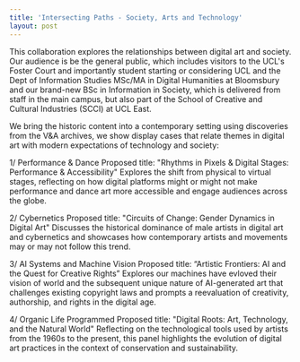 ```yaml
---
title: 'Intersecting Paths - Society, Arts and Technology'
layout: post
---
```



This collaboration explores the relationships between digital art and society. Our audience is be the general public, which includes visitors to the UCL's Foster Court and importantly student starting or considering UCL and the Dept of Information Studies MSc/MA in Digital Humanities at Bloomsbury and our brand-new BSc in Information in Society, which is delivered from staff in the main campus, but also part of the School of Creative and Cultural Industries (SCCI) at UCL East.

We bring the historic content into a contemporary setting using discoveries from the V&A archives, we show display cases that relate themes in digital art with modern expectations of technology and society:

1/ Performance & Dance 
Proposed title: "Rhythms in Pixels & Digital Stages: Performance & Accessibility"
Explores the shift from physical to virtual stages, reflecting on how digital platforms might or might not make performance and dance art more accessible and engage audiences across the globe.

2/ Cybernetics 
Proposed title: "Circuits of Change: Gender Dynamics in Digital Art"
Discusses the historical dominance of male artists in digital art and cybernetics and showcases how contemporary artists and movements may or may not follow this trend.

3/ AI Systems and Machine Vision 
Proposed title: “Artistic Frontiers: AI and the Quest for Creative Rights”
Explores our machines have evloved their vision of world and the subsequent unique nature of AI-generated art that challenges existing copyright laws and prompts a reevaluation of creativity, authorship, and rights in the digital age.

4/ Organic Life Programmed
Proposed title: "Digital Roots: Art, Technology, and the Natural World"
Reflecting on the technological tools used by artists from the 1960s to the present, this panel highlights the evolution of digital art practices in the context of conservation and sustainability. 
